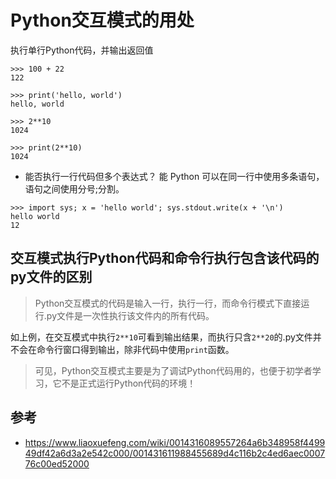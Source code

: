 # Python交互模式的用处

执行单行Python代码，并输出返回值

```shell
>>> 100 + 22
122

>>> print('hello, world')
hello, world

>>> 2**10
1024

>>> print(2**10)
1024

```

- 能否执行一行代码但多个表达式？
能
Python 可以在同一行中使用多条语句，语句之间使用分号;分割。

```shell
>>> import sys; x = 'hello world'; sys.stdout.write(x + '\n')
hello world
12
```

## 交互模式执行Python代码和命令行执行包含该代码的py文件的区别

> Python交互模式的代码是输入一行，执行一行，而命令行模式下直接运行.py文件是一次性执行该文件内的所有代码。

如上例，在交互模式中执行`2**10`可看到输出结果，而执行只含`2**20`的.py文件并不会在命令行窗口得到输出，除非代码中使用`print`函数。

> 可见，Python交互模式主要是为了调试Python代码用的，也便于初学者学习，它不是正式运行Python代码的环境！

## 参考

- <https://www.liaoxuefeng.com/wiki/0014316089557264a6b348958f449949df42a6d3a2e542c000/001431611988455689d4c116b2c4ed6aec000776c00ed52000>
